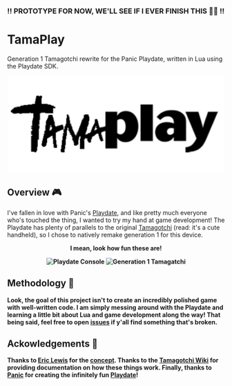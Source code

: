 ### !! PROTOTYPE FOR NOW, WE'LL SEE IF I EVER FINISH THIS 🤷‍♀️ !!

# TamaPlay

Generation 1 Tamagotchi rewrite for the Panic Playdate, written in Lua using the Playdate SDK.

<p align="center">
<img src="https://github.com/ambercaravalho/TamaPlay/raw/main/Source/img/card.png" alt="TamaPlay Logo" width="600">

## Overview 🎮

I've fallen in love with Panic's [Playdate](https://play.date), and like pretty much everyone who's touched the thing, I wanted to try my hand at game development! The Playdate has plenty of parallels to the original [Tamagotchi](https://tamagotchi.fandom.com/wiki/Tamagotchi_(1996_Pet)) (read: it's a cute handheld), so I chose to natively remake generation 1 for this device. 

<p align="center">
  <strong>I mean, look how fun these are!<strong/>
</p>

<p align="center">
  <img src="https://cdn0.vox-cdn.com/hermano/verge/product/image/9853/vpavic_220415_5149_0080.jpg" alt="Playdate Console" width="300"/>
  <img src="https://res.cloudinary.com/teepublic/image/private/s--1PQa-bqf--/t_Resized%20Artwork/c_fit,g_north_west,h_1054,w_1054/co_ffffff,e_outline:53/co_ffffff,e_outline:inner_fill:53/co_bbbbbb,e_outline:3:1000/c_mpad,g_center,h_1260,w_1260/b_rgb:eeeeee/c_limit,f_auto,h_630,q_auto:good:420,w_630/v1626468221/production/designs/23110659_0.jpg" alt="Generation 1 Tamagatchi" width="300"/>
</p>

## Methodology 🤔

Look, the goal of this project isn't to create an incredibly polished game with well-written code. I am simply messing around with the Playdate and learning a little bit about Lua and game development along the way! That being said, feel free to open [issues](https://github.com/ambercaravalho/TamaPlay/issues) if y'all find something that's broken.

## Ackowledgements 🎉
Thanks to [Eric Lewis](https://github.com/ericlewis) for the [concept](https://github.com/ericlewis/playdate-tamagotchi). Thanks to the [Tamagotchi Wiki](https://tamagotchi.fandom.com/wiki/Tamagotchi_(1996_Pet)) for providing documentation on how these things work. Finally, thanks to [Panic](https://panic.com) for creating the infinitely fun [Playdate](https://play.date)!
